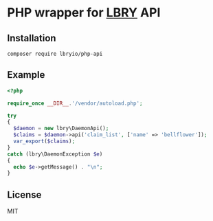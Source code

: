 # PHP wrapper for [LBRY](https://github.com/lbryio/lbry) API

## Installation

```
composer require lbryio/php-api
```

## Example

```php
<?php

require_once __DIR__.'/vendor/autoload.php';

try
{
  $daemon = new lbry\DaemonApi();
  $claims = $daemon->api('claim_list', ['name' => 'bellflower']);
  var_export($claims);
}
catch (lbry\DaemonException $e)
{
  echo $e->getMessage() . "\n";
}
```

## License

MIT
